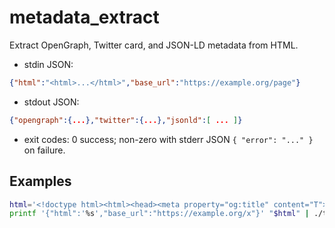 # metadata_extract

Extract OpenGraph, Twitter card, and JSON-LD metadata from HTML.

- stdin JSON:

```json
{"html":"<html>...</html>","base_url":"https://example.org/page"}
```

- stdout JSON:

```json
{"opengraph":{...},"twitter":{...},"jsonld":[ ... ]}
```

- exit codes: 0 success; non-zero with stderr JSON `{ "error": "..." }` on failure.

## Examples

```bash
html='<!doctype html><html><head><meta property="og:title" content="T"><meta name="twitter:card" content="summary"><script type="application/ld+json">{"@context":"https://schema.org","@type":"Article","headline":"H"}</script></head><body></body></html>'
printf '{"html":'%s',"base_url":"https://example.org/x"}' "$html" | ./tools/bin/metadata_extract | jq
```
